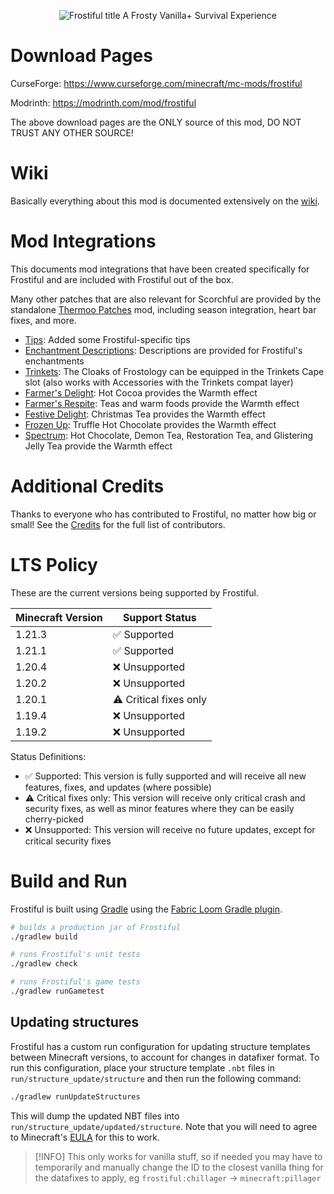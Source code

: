 <p align="center">
    <img src="./src/main/resources/assets/frostiful/frostiful.png" alt="Frostiful title">
    A Frosty Vanilla+ Survival Experience
</p>

# Download Pages

CurseForge: https://www.curseforge.com/minecraft/mc-mods/frostiful

Modrinth: https://modrinth.com/mod/frostiful

The above download pages are the ONLY source of this mod, DO NOT TRUST ANY OTHER SOURCE!

# Wiki

Basically everything about this mod is documented extensively on the [wiki](https://github.com/TheDeathlyCow/frostiful/wiki/).

# Mod Integrations 

This documents mod integrations that have been created specifically for Frostiful and are included with Frostiful out of the box.

Many other patches that are also relevant for Scorchful are provided by the standalone [Thermoo Patches](https://modrinth.com/mod/thermoo-patches) mod, including season integration, heart bar fixes, and more.

* [Tips](https://modrinth.com/mod/tips): Added some Frostiful-specific tips
* [Enchantment Descriptions](https://modrinth.com/mod/enchantment-descriptions): Descriptions are provided for Frostiful's enchantments
* [Trinkets](https://modrinth.com/mod/trinkets): The Cloaks of Frostology can be equipped in the Trinkets Cape slot (also works with Accessories with the Trinkets compat layer) 
* [Farmer's Delight](https://modrinth.com/mod/farmers-delight-fabric): Hot Cocoa provides the Warmth effect
* [Farmer's Respite](https://www.curseforge.com/minecraft/mc-mods/farmers-respite): Teas and warm foods provide the Warmth effect
* [Festive Delight](https://www.curseforge.com/minecraft/mc-mods/festive-delight): Christmas Tea provides the Warmth effect
* [Frozen Up](https://www.curseforge.com/minecraft/mc-mods/frozen-up): Truffle Hot Chocolate provides the Warmth effect
* [Spectrum](https://modrinth.com/mod/spectrum): Hot Chocolate, Demon Tea, Restoration Tea, and Glistering Jelly Tea provide the Warmth effect

# Additional Credits

Thanks to everyone who has contributed to Frostiful, no matter how big or small! See the [Credits](./CREDITS.md) for the full list of contributors.

# LTS Policy

These are the current versions being supported by Frostiful.

| Minecraft Version | Support Status         |
|-------------------|------------------------|
| 1.21.3            | ✅ Supported            |
| 1.21.1            | ✅ Supported            | 
| 1.20.4            | ❌ Unsupported          | 
| 1.20.2            | ❌ Unsupported          | 
| 1.20.1            | ⚠️ Critical fixes only |
| 1.19.4            | ❌ Unsupported          |
| 1.19.2            | ❌ Unsupported          | 

Status Definitions:

* ✅ Supported: This version is fully supported and will receive all new features, fixes, and updates (where possible)
* ⚠️ Critical fixes only: This version will receive only critical crash and security fixes, as well as minor features where they can be easily cherry-picked
* ❌ Unsupported: This version will receive no future updates, except for critical security fixes

# Build and Run

Frostiful is built using [Gradle](https://gradle.org/) using the [Fabric Loom Gradle plugin](https://github.com/FabricMC/fabric-loom).

```bash
# builds a production jar of Frostiful
./gradlew build 

# runs Frostiful's unit tests
./gradlew check

# runs Frostiful's game tests
./gradlew runGametest
```

## Updating structures

Frostiful has a custom run configuration for updating structure templates between Minecraft versions, to account for changes in datafixer format. To run this configuration, place your structure template `.nbt` files in `run/structure_update/structure` and then run the following command:

```bash
./gradlew runUpdateStructures
```

This will dump the updated NBT files into `run/structure_update/updated/structure`. Note that you will need to agree to Minecraft's [EULA](https://account.mojang.com/documents/minecraft_eula) for this to work.

> [!INFO]
> This only works for vanilla stuff, so if needed you may have to temporarily and manually change the ID to the closest vanilla thing for the datafixes to apply, eg `frostiful:chillager` -> `minecraft:pillager`
